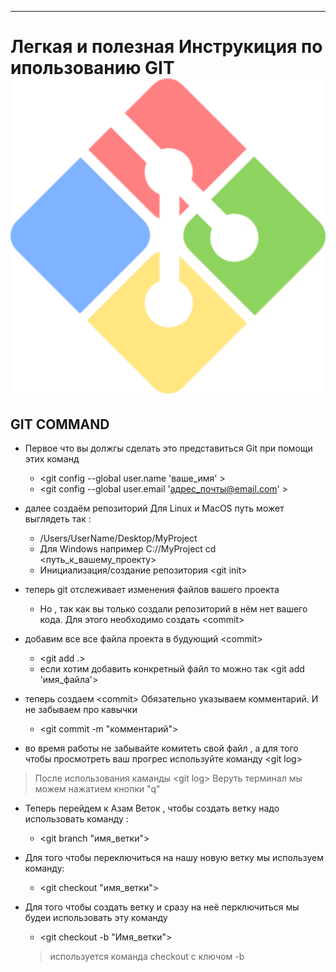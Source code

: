 ***

# Легкая и полезная Инструкиция по ипользованию GIT ![LOGO](./logo_git.png)
 
## GIT COMMAND

-  Первое что вы должгы сделать это    представиться Git при помощи этих    команд 
   - \<git config --global user.name 'ваше_имя' \> 
   - \<git config --global user.email 'адрес_почты@email.com' \>     

- далее  создаём репозиторий 
Для Linux и MacOS путь может выглядеть так :
  - /Users/UserName/Desktop/MyProject 
  - Для Windows например С://MyProject
 cd <путь_к_вашему_проекту>    
  - Инициализация/создание репозитория
\<git init\>
- теперь  git отслеживает изменения файлов вашего проекта

  - Но , так как вы  только создали репозиторий в нём нет вашего кода. 
  Для этого необходимо создать \<commit\>

- добавим все все файла проекта в будующий \<commit\>
    - \<git add .\>
    - если хотим добавить конкретный файл то можно так 
    \<git add 'имя_файла'\>
- теперь создаем \<commit\> Обязательно указываем комментарий.
И не забываем про кавычки 
  - \<git commit -m "комментарий"\>

-  во время работы не забывайте комитеть свой файл , а для того чтобы просмотреть ваш прогрес используйте команду \<git log\>
 
> После использования каманды  \<git log\>  Веруть терминал мы можем нажатием кнопки "q"

- Теперь перейдем к Азам Веток , чтобы создать ветку надо использовать команду :
   
   - \<git branch "имя_ветки"\>

- Для того чтобы переключиться на нашу новую ветку мы используем команду:
 
  - \<git checkout "имя_ветки"\>

- Для того чтобы создать ветку и сразу на неё перключиться мы будеи использовать эту команду 

  - \<git checkout -b "Имя_ветки"\>
  >используется команда checkout с ключом -b
    